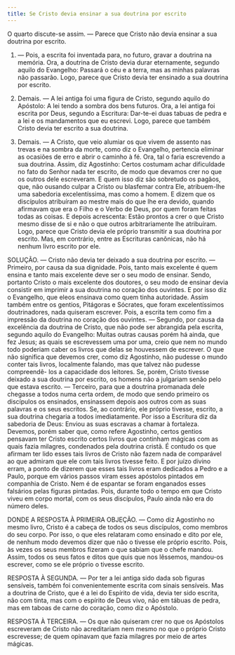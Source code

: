 ```yaml
---
title: Se Cristo devia ensinar a sua doutrina por escrito
---
```


O quarto discute-se assim. — Parece que Cristo não devia ensinar a sua doutrina por escrito.  

1. — Pois, a escrita foi inventada para, no futuro, gravar a doutrina na memória. Ora, a doutrina de Cristo devia durar eternamente, segundo aquilo do Evangelho: Passará o céu e a terra, mas as minhas palavras não passarão. Logo, parece que Cristo devia ter ensinado a sua doutrina por escrito.  

2. Demais. — A lei antiga foi uma figura de Cristo, segundo aquilo do Apóstolo: A lei tendo a sombra dos bens futuros. Ora, a lei antiga foi escrita por Deus, segundo a Escritura: Dar-te-ei duas tabuas de pedra e a lei e os mandamentos que eu escrevi. Logo, parece que também Cristo devia ter escrito a sua doutrina.  

3. Demais. — A Cristo, que veio alumiar os que vivem de assento nas trevas e na sombra da morte, como diz o Evangelho, pertencia eliminar as ocasiões de erro e abrir o caminho à fé. Ora, tal o faria escrevendo a sua doutrina. Assim, diz Agostinho: Certos costumam achar dificuldade no fato do Senhor nada ter escrito, de modo que devamos crer no que os outros dele escreveram. E quem isso diz são sobretudo os pagãos, que, não ousando culpar a Cristo ou blasfemar contra Ele, atribuem-lhe uma sabedoria excelentíssima, mas como a homem. E dizem que os discípulos atribuíram ao mestre mais do que lhe era devido, quando afirmavam que era o Filho e o Verbo de Deus, por quem foram feitas todas as coisas. E depois acrescenta: Estão prontos a crer o que Cristo mesmo disse de si e não o que outros arbitrariamente lhe atribuíram. Logo, parece que Cristo devia ele próprio transmitir a sua doutrina por escrito.  Mas, em contrário, entre as Escrituras canônicas, não há nenhum livro escrito por ele.  

SOLUÇÃO. — Cristo não devia ter deixado a sua doutrina por escrito. — Primeiro, por causa da sua dignidade. Pois, tanto mais excelente é quem ensina e tanto mais excelente deve ser o seu modo de ensinar. Sendo, portanto Cristo o mais excelente dos doutores, o seu modo de ensinar devia consistir em imprimir a sua doutrina no coração dos ouvintes. E por isso diz o Evangelho, que eleos ensinava como quem tinha autoridade. Assim também entre os gentios, Pitágoras e Sócrates, que foram excelentíssimos doutrinadores, nada quiseram escrever. Pois, a escrita tem como fim a impressão da doutrina no coração dos ouvintes. — Segundo, por causa da excelência da doutrina de Cristo, que não pode ser abrangida pela escrita, segundo aquilo do Evangelho: Muitas outras causas porém há ainda, que fez Jesus; as quais se escrevessem uma por uma, creio que nem no mundo todo poderiam caber os livros que delas se houvessem de escrever. O que não significa que devemos crer, como diz Agostinho, não pudesse o mundo conter tais livros, localmente falando, mas que talvez não pudesse compreendê- los a capacidade dos leitores. Se, porém, Cristo tivesse deixado a sua doutrina por escrito, os homens não a julgariam senão pelo que estava escrito. — Terceiro, para que a doutrina promanada dele chegasse a todos numa certa ordem, de modo que sendo primeiro os discípulos os ensinados, ensinassem depois aos outros com as suas palavras e os seus escritos. Se, ao contrário, ele próprio tivesse, escrito, a sua doutrina chegaria a todos imediatamente. Por isso a Escritura diz da sabedoria de Deus: Enviou as suas escravas a chamar à fortaleza. Devemos, porém saber que, como refere Agostinho, certos gentios pensavam ter Cristo escrito certos livros que continham mágicas com as quais fazia milagres, condenados pela doutrina cristã. É contudo os que afirmam ter lido esses tais livros de Cristo não fazem nada de comparável ao que admiram que ele com tais livros tivesse feito. E por juízo divino erram, a ponto de dizerem que esses tais livros eram dedicados a Pedro e a Paulo, porque em vários passos viram esses apóstolos pintados em companhia de Cristo. Nem é de espantar se foram enganados esses falsários pelas figuras pintadas. Pois, durante todo o tempo em que Cristo viveu em corpo mortal, com os seus discípulos, Paulo ainda não era do número deles.  

DONDE A RESPOSTA À PRIMEIRA OBJEÇÃO. — Como diz Agostinho no mesmo livro, Cristo é a cabeça de todos os seus discípulos, como membros do seu corpo. Por isso, o que eles relataram como ensinado e dito por ele, de nenhum modo devemos dizer que não o tivesse ele próprio escrito. Pois, às vezes os seus membros fizeram o que sabiam que o chefe mandou. Assim, todos os seus fatos e ditos que quis que nos lêssemos, mandou-os escrever, como se ele próprio o tivesse escrito.  

RESPOSTA À SEGUNDA. — Por ter a lei antiga sido dada sob figuras sensíveis, também foi convenientemente escrita com sinais sensíveis. Mas a doutrina de Cristo, que é a lei do Espírito de vida, devia ter sido escrita, não com tinta, mas com o espírito de Deus vivo, não em tábuas de pedra, mas em taboas de carne do coração, como diz o Apóstolo.  

RESPOSTA À TERCEIRA. — Os que não quiseram crer no que os Apóstolos escreveram de Cristo não acreditariam nem mesmo no que o próprio Cristo escrevesse; de quem opinavam que fazia milagres por meio de artes mágicas.